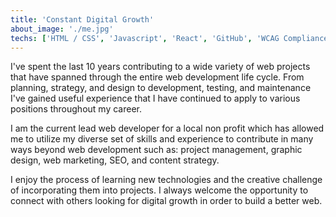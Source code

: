 ```yaml
---
title: 'Constant Digital Growth'
about_image: './me.jpg'
techs: ['HTML / CSS', 'Javascript', 'React', 'GitHub', 'WCAG Compliance', 'SEO']
---
```


I've spent the last 10 years contributing to a wide variety of web projects that have spanned through the entire web development life cycle.  From planning, strategy, and design to development, testing, and maintenance I've gained useful experience that I have continued to apply to various positions throughout my career.  

I am the current lead web developer for a local non profit which has allowed me to utilize my diverse set of skills and experience to contribute in many ways beyond web development such as: project management, graphic design, web marketing, SEO, and content strategy.

I enjoy the process of learning new technologies and the creative challenge of incorporating them into projects. I always welcome the opportunity to connect with others looking for digital growth in order to build a better web.